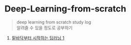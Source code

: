 # Deep-Learning-from-scratch
> deep learning from scratch study log <br>
> 알려줄 수 있을 정도로 공부하기


1. [밑바닥부터 시작하는 딥러닝 1](https://github.com/WegraLee/deep-learning-from-scratch)
